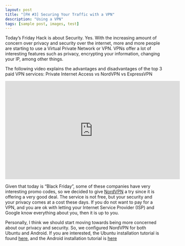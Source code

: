 ```yaml
---
layout: post
title: "[FH #3] Securing Your Traffic with a VPN"
description: "Using a VPN"
tags: [sample post, images, test]
---
```


Today’s Friday Hack is about Security. Yes. With the increasing amount of concern over privacy and security over the internet, more and more people are starting to use a Virtual Private Network or VPN. VPNs offer a lot of interesting features such as privacy, encrypting your information, changing your IP, among other things.

The following video explains the advantages and disadvantages of the top 3 paid VPN services: Private Internet Access vs NordVPN vs ExpressVPN

<iframe width="560" height="315" src="https://www.youtube.com/embed/sVKnz_va1PY" frameborder="0" allow="autoplay; encrypted-media" allowfullscreen></iframe>

Given that today is “Black Friday”, some of these companies have very interesting promo codes, so we decided to give [NordVPN](https://nordvpn.com/) a try since it is offering a very good deal. The service is not free, but your security and your privacy comes at a cost these days. If you do not want to pay for a VPN, and you are ok with letting your Internet Service Provider (ISP) and Google know everything about you, then it is up to you.

Personally, I think we should start moving towards being more concerned about our privacy and security. So, we configured NordVPN for both Ubuntu and Android. If you are interested, the Ubuntu installation tutorial is found [here](https://nordvpn.com/tutorials/linux/openvpn/), and the Android installation tutorial is [here](https://nordvpn.com/download/android/)
